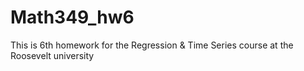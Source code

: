 # Math349_hw6
This is 6th homework for the Regression &amp; Time Series course at the Roosevelt university 

